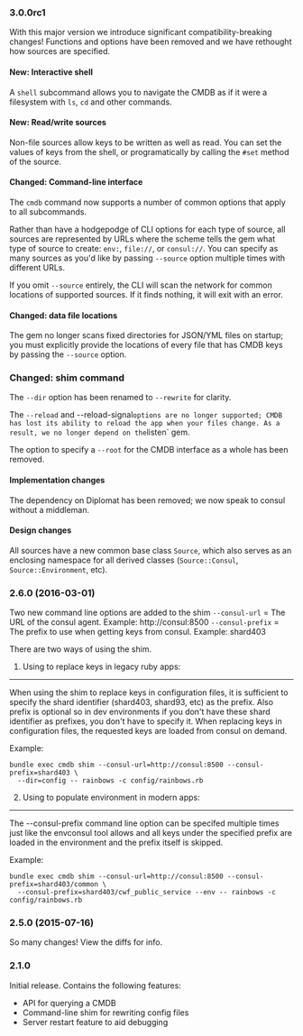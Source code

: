 ### 3.0.0rc1

With this major version we introduce significant compatibility-breaking changes!
Functions and options have been removed and we have rethought how sources are
specified.

#### New: Interactive shell

A `shell` subcommand allows you to navigate the CMDB as if it were a
filesystem with `ls`, `cd` and other commands.

#### New: Read/write sources

Non-file sources allow keys to be written as well as read. You can set the values
of keys from the shell, or programatically by calling the `#set` method of the
source.

#### Changed: Command-line interface

The `cmdb` command now supports a number of common options that apply to all
subcommands.

Rather than have a hodgepodge of CLI options for each type of source, all sources 
are represented by URLs where the scheme tells the gem what type of source to 
create: `env:`, `file://`, or `consul://`. You can specify as many sources as
you'd like by passing `--source` option multiple times with different URLs.

If you omit `--source` entirely, the CLI will scan the network for common
locations of supported sources. If it finds nothing, it will exit with an
error.
 
#### Changed: data file locations

The gem no longer scans fixed directories for JSON/YML files on startup; you 
must explicitly provide the locations of every file that has CMDB keys by
passing the `--source` option.

### Changed: shim command

The `--dir` option has been renamed to `--rewrite` for clarity.

The `--reload` and --reload-signal` options are no longer supported; CMDB has
lost its ability to reload the app when your files change. As a result, we
no longer depend on the `listen` gem.

The option to specify a `--root` for the CMDB interface as a whole has been 
removed.
#### Implementation changes

The dependency on Diplomat has been removed; we now speak to consul without a
middleman.

#### Design changes

All sources have a new common base class `Source`, which also serves as an
enclosing namespace for all derived classes (`Source::Consul`, 
`Source::Environment`, etc).

### 2.6.0 (2016-03-01)

Two new command line options are added to the shim
`--consul-url` = The URL of the consul agent. Example: http://consul:8500
`--consul-prefix` = The prefix to use when getting keys from consul. Example: shard403

There are two ways of using the shim.

1. Using to replace keys in legacy ruby apps:
---------------------------------------------

When using the shim to replace keys in configuration files, it is sufficient to specify
the shard identifier (shard403, shard93, etc) as the prefix. Also prefix is optional so
in dev environments if you don't have these shard identifier as prefixes, you don't have
to specify it. When replacing keys in configuration files, the requested keys are loaded
from consul on demand.

Example:
```
bundle exec cmdb shim --consul-url=http://consul:8500 --consul-prefix=shard403 \
  --dir=config -- rainbows -c config/rainbows.rb
```

2. Using to populate environment in modern apps:
------------------------------------------------

The --consul-prefix command line option can be specifed multiple times just like the
envconsul tool allows and all keys under the specified prefix are loaded in the
environment and the prefix itself is skipped.

Example:
```
bundle exec cmdb shim --consul-url=http://consul:8500 --consul-prefix=shard403/common \
  --consul-prefix=shard403/cwf_public_service --env -- rainbows -c config/rainbows.rb
```

### 2.5.0 (2015-07-16)

So many changes! View the diffs for info.

### 2.1.0

Initial release. Contains the following features:
 - API for querying a CMDB
 - Command-line shim for rewriting config files
 - Server restart feature to aid debugging
